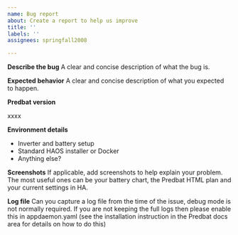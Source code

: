 ```yaml
---
name: Bug report
about: Create a report to help us improve
title: ''
labels: ''
assignees: springfall2008

---
```


**Describe the bug**
A clear and concise description of what the bug is.

**Expected behavior**
A clear and concise description of what you expected to happen.

**Predbat version**

xxxx

**Environment details**

- Inverter and battery setup
- Standard HAOS installer or Docker
- Anything else?

**Screenshots**
If applicable, add screenshots to help explain your problem. The most useful ones can be your battery chart, the Predbat HTML plan and your current settings in HA.

**Log file**
Can you capture a log file from the time of the issue, debug mode is not normally required. If you are not keeping the full logs then please enable this in appdaemon.yaml (see the installation instruction in the Predbat docs area for details on how to do this)

